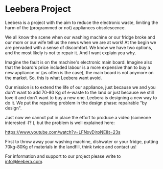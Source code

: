 # Leebera Project

Leebera is a project with the aim to reduce the electronic waste, limiting the harm of the (programmed or not) appliances obsolescence. 

We all know the scene when our washing machine or our fridge broke and our mom or our wife tell us the news when we are at work! At the begin we are pervaded with a sense of discomfort. We know we have two options, and the most likely is not to repair it. And I want explain you why.

Imagine the fault is on the machine's electronic main board. Imagine also that the board's price included labour is a more expensive than to buy a new appliance or (as often is the case), the main board is not anymore on the market. So, this is what Leebera want avoid.

Our mission is to extend the life of our appliance, just because we and you don't want to add 70-80 Kg of e-waste to the land or just because we still love it and don't want to buy a new one. Leebera is designing a new way to do it. We put the repairing problem in the design phase: repairable "by design". 

Just now we cannot put in place the effort to produce a video (someone interested :)? ), but the problem is well explained here: 

https://www.youtube.com/watch?v=LFNxyDjrpNE&t=23s

First to throw away your washing machine, dishwater or your fridge, putting 70kg-80Kg of materials in the landfill, think twice and contact us!

For information and support to our project please write to info@leebera.com.

